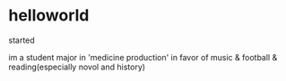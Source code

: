 # helloworld
started

im a student major in 'medicine production'
in favor of music & football & reading(especially novol and history)
